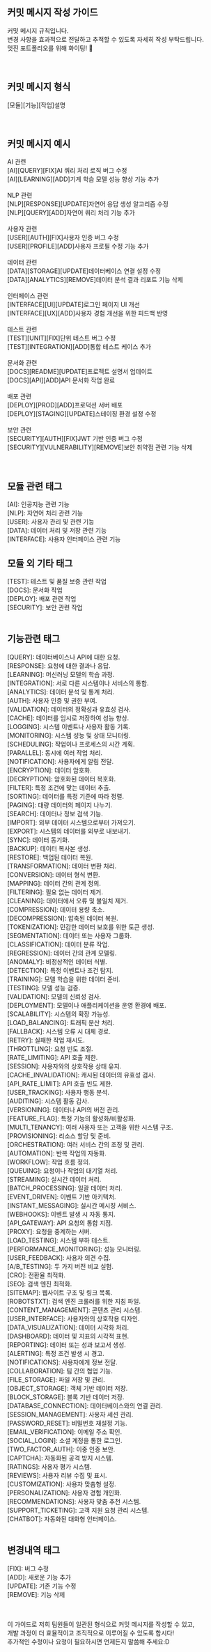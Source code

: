 ## 커밋 메시지 작성 가이드
커밋 메시지 규칙입니다. <br>
변경 사항을 효과적으로 전달하고 추적할 수 있도록 자세히 작성 부탁드립니다.<br>
멋진 포트폴리오를 위해 화이팅! 🎈
<br><br><br>

## 커밋 메시지 형식
[모듈][기능][작업]설명<br><br><br>

## 커밋 메시지 예시
AI 관련<br>
[AI][QUERY][FIX]AI 쿼리 처리 로직 버그 수정<br>
[AI][LEARNING][ADD]기계 학습 모델 성능 향상 기능 추가<br><br>
NLP 관련<br>
[NLP][RESPONSE][UPDATE]자연어 응답 생성 알고리즘 수정<br>
[NLP][QUERY][ADD]자연어 쿼리 처리 기능 추가<br><br>
사용자 관련<br>
[USER][AUTH][FIX]사용자 인증 버그 수정<br>
[USER][PROFILE][ADD]사용자 프로필 수정 기능 추가<br><br>
데이터 관련<br>
[DATA][STORAGE][UPDATE]데이터베이스 연결 설정 수정<br>
[DATA][ANALYTICS][REMOVE]데이터 분석 결과 리포트 기능 삭제<br><br>
인터페이스 관련<br>
[INTERFACE][UI][UPDATE]로그인 페이지 UI 개선<br>
[INTERFACE][UX][ADD]사용자 경험 개선을 위한 피드백 반영<br><br>
테스트 관련<br>
[TEST][UNIT][FIX]단위 테스트 버그 수정<br>
[TEST][INTEGRATION][ADD]통합 테스트 케이스 추가<br><br>
문서화 관련<br>
[DOCS][README][UPDATE]프로젝트 설명서 업데이트<br>
[DOCS][API][ADD]API 문서화 작업 완료<br><br>
배포 관련<br>
[DEPLOY][PROD][ADD]프로덕션 서버 배포<br>
[DEPLOY][STAGING][UPDATE]스테이징 환경 설정 수정<br><br>
보안 관련<br>
[SECURITY][AUTH][FIX]JWT 기반 인증 버그 수정<br>
[SECURITY][VULNERABILITY][REMOVE]보안 취약점 관련 기능 삭제<br><br><br>

## 모듈 관련 태그
[AI]: 인공지능 관련 기능<br>
[NLP]: 자연어 처리 관련 기능<br>
[USER]: 사용자 관리 및 관련 기능<br>
[DATA]: 데이터 처리 및 저장 관련 기능<br>
[INTERFACE]: 사용자 인터페이스 관련 기능<br>
## 모듈 외 기타 태그
[TEST]: 테스트 및 품질 보증 관련 작업<br>
[DOCS]: 문서화 작업<br>
[DEPLOY]: 배포 관련 작업<br>
[SECURITY]: 보안 관련 작업<br><br>

## 기능관련 태그
[QUERY]: 데이터베이스나 API에 대한 요청.<br>
[RESPONSE]: 요청에 대한 결과나 응답.<br>
[LEARNING]: 머신러닝 모델의 학습 과정.<br>
[INTEGRATION]: 서로 다른 시스템이나 서비스의 통합.<br>
[ANALYTICS]: 데이터 분석 및 통계 처리.<br>
[AUTH]: 사용자 인증 및 권한 부여.<br>
[VALIDATION]: 데이터의 정확성과 유효성 검사.<br>
[CACHE]: 데이터를 임시로 저장하여 성능 향상.<br>
[LOGGING]: 시스템 이벤트나 사용자 활동 기록.<br>
[MONITORING]: 시스템 성능 및 상태 모니터링.<br>
[SCHEDULING]: 작업이나 프로세스의 시간 계획.<br>
[PARALLEL]: 동시에 여러 작업 처리.<br>
[NOTIFICATION]: 사용자에게 알림 전달.<br>
[ENCRYPTION]: 데이터 암호화.<br>
[DECRYPTION]: 암호화된 데이터 복호화.<br>
[FILTER]: 특정 조건에 맞는 데이터 추출.<br>
[SORTING]: 데이터를 특정 기준에 따라 정렬.<br>
[PAGING]: 대량 데이터의 페이지 나누기.<br>
[SEARCH]: 데이터나 정보 검색 기능.<br>
[IMPORT]: 외부 데이터 시스템으로부터 가져오기.<br>
[EXPORT]: 시스템의 데이터를 외부로 내보내기.<br>
[SYNC]: 데이터 동기화.<br>
[BACKUP]: 데이터 복사본 생성.<br>
[RESTORE]: 백업된 데이터 복원.<br>
[TRANSFORMATION]: 데이터 변환 처리.<br>
[CONVERSION]: 데이터 형식 변환.<br>
[MAPPING]: 데이터 간의 관계 정의.<br>
[FILTERING]: 필요 없는 데이터 제거.<br>
[CLEANING]: 데이터에서 오류 및 불일치 제거.<br>
[COMPRESSION]: 데이터 용량 축소.<br>
[DECOMPRESSION]: 압축된 데이터 복원.<br>
[TOKENIZATION]: 민감한 데이터 보호를 위한 토큰 생성.<br>
[SEGMENTATION]: 데이터 또는 사용자 그룹화.<br>
[CLASSIFICATION]: 데이터 분류 작업.<br>
[REGRESSION]: 데이터 간의 관계 모델링.<br>
[ANOMALY]: 비정상적인 데이터 식별.<br>
[DETECTION]: 특정 이벤트나 조건 탐지.<br>
[TRAINING]: 모델 학습을 위한 데이터 준비.<br>
[TESTING]: 모델 성능 검증.<br>
[VALIDATION]: 모델의 신뢰성 검사.<br>
[DEPLOYMENT]: 모델이나 애플리케이션을 운영 환경에 배포.<br>
[SCALABILITY]: 시스템의 확장 가능성.<br>
[LOAD_BALANCING]: 트래픽 분산 처리.<br>
[FALLBACK]: 시스템 오류 시 대체 경로.<br>
[RETRY]: 실패한 작업 재시도.<br>
[THROTTLING]: 요청 빈도 조절.<br>
[RATE_LIMITING]: API 호출 제한.<br>
[SESSION]: 사용자와의 상호작용 상태 유지.<br>
[CACHE_INVALIDATION]: 캐시된 데이터의 유효성 검사.<br>
[API_RATE_LIMIT]: API 호출 빈도 제한.<br>
[USER_TRACKING]: 사용자 행동 분석.<br>
[AUDITING]: 시스템 활동 감사.<br>
[VERSIONING]: 데이터나 API의 버전 관리.<br>
[FEATURE_FLAG]: 특정 기능의 활성화/비활성화.<br>
[MULTI_TENANCY]: 여러 사용자 또는 고객을 위한 시스템 구조.<br>
[PROVISIONING]: 리소스 할당 및 준비.<br>
[ORCHESTRATION]: 여러 서비스 간의 조정 및 관리.<br>
[AUTOMATION]: 반복 작업의 자동화.<br>
[WORKFLOW]: 작업 흐름 정의.<br>
[QUEUING]: 요청이나 작업의 대기열 처리.<br>
[STREAMING]: 실시간 데이터 처리.<br>
[BATCH_PROCESSING]: 일괄 데이터 처리.<br>
[EVENT_DRIVEN]: 이벤트 기반 아키텍처.<br>
[INSTANT_MESSAGING]: 실시간 메시징 서비스.<br>
[WEBHOOKS]: 이벤트 발생 시 자동 통지.<br>
[API_GATEWAY]: API 요청의 통합 지점.<br>
[PROXY]: 요청을 중계하는 서버.<br>
[LOAD_TESTING]: 시스템 부하 테스트.<br>
[PERFORMANCE_MONITORING]: 성능 모니터링.<br>
[USER_FEEDBACK]: 사용자 의견 수집.<br>
[A/B_TESTING]: 두 가지 버전 비교 실험.<br>
[CRO]: 전환율 최적화.<br>
[SEO]: 검색 엔진 최적화.<br>
[SITEMAP]: 웹사이트 구조 및 링크 목록.<br>
[ROBOTSTXT]: 검색 엔진 크롤러를 위한 지침 파일.<br>
[CONTENT_MANAGEMENT]: 콘텐츠 관리 시스템.<br>
[USER_INTERFACE]: 사용자와의 상호작용 디자인.<br>
[DATA_VISUALIZATION]: 데이터 시각화 처리.<br>
[DASHBOARD]: 데이터 및 지표의 시각적 표현.<br>
[REPORTING]: 데이터 또는 성과 보고서 생성.<br>
[ALERTING]: 특정 조건 발생 시 경고.<br>
[NOTIFICATIONS]: 사용자에게 정보 전달.<br>
[COLLABORATION]: 팀 간의 협업 기능.<br>
[FILE_STORAGE]: 파일 저장 및 관리.<br>
[OBJECT_STORAGE]: 객체 기반 데이터 저장.<br>
[BLOCK_STORAGE]: 블록 기반 데이터 저장.<br>
[DATABASE_CONNECTION]: 데이터베이스와의 연결 관리.<br>
[SESSION_MANAGEMENT]: 사용자 세션 관리.<br>
[PASSWORD_RESET]: 비밀번호 재설정 기능.<br>
[EMAIL_VERIFICATION]: 이메일 주소 확인.<br>
[SOCIAL_LOGIN]: 소셜 계정을 통한 로그인.<br>
[TWO_FACTOR_AUTH]: 이중 인증 보안.<br>
[CAPTCHA]: 자동화된 공격 방지 시스템.<br>
[RATINGS]: 사용자 평가 시스템.<br>
[REVIEWS]: 사용자 리뷰 수집 및 표시.<br>
[CUSTOMIZATION]: 사용자 맞춤형 설정.<br>
[PERSONALIZATION]: 사용자 경험 개인화.<br>
[RECOMMENDATIONS]: 사용자 맞춤 추천 시스템.<br>
[SUPPORT_TICKETING]: 고객 지원 요청 관리 시스템.<br>
[CHATBOT]: 자동화된 대화형 인터페이스.<br><br>

## 변경내역 태그
[FIX]: 버그 수정<br>
[ADD]: 새로운 기능 추가<br>
[UPDATE]: 기존 기능 수정<br>
[REMOVE]: 기능 삭제<br><br><br>


이 가이드로 저희 팀원들이 일관된 형식으로 커밋 메시지를 작성할 수 있고, <br>
개발 과정이 더 효율적이고 조직적으로 이루어질 수 있도록 합시다! <br>
추가적인 수정이나 요청이 필요하시면 언제든지 말씀해 주세요:D <br>
